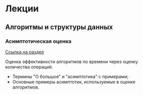 # Лекции
## Алгоритмы и структуры данных

### Асимптотическая оценка

[Ссылка на раздел](./complexity)

Оценка эффективности алгоритмов по времени через оценку количества операций.

- Термины "О большое" и "асимптотика" с примерами;
- Основные примеры асимптотик, используемые в оценке алгоритмов.
